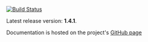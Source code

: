 [![Build Status](https://secure.travis-ci.org/timurstrekalov/saga.png?branch=master)](http://travis-ci.org/timurstrekalov/saga)

Latest release version: **1.4.1**. 

Documentation is hosted on the project's [GitHub page](http://timurstrekalov.github.com/saga/)
